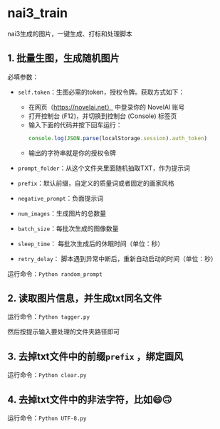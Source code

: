 # nai3_train

nai3生成的图片，一键生成、打标和处理脚本

## 1. 批量生图，生成随机图片

必填参数：
- `self.token`：生图必需的token，授权令牌。获取方式如下：
  - 在网页（https://novelai.net） 中登录你的 NovelAI 账号
  - 打开控制台 (F12)，并切换到控制台 (Console) 标签页
  - 输入下面的代码并按下回车运行：
    ```javascript
    console.log(JSON.parse(localStorage.session).auth_token)
    ```
  - 输出的字符串就是你的授权令牌

- `prompt_folder`：从这个文件夹里面随机抽取TXT，作为提示词
- `prefix`：默认前缀，自定义的质量词或者固定的画家风格
- `negative_prompt`：负面提示词
- `num_images`：生成图片的总数量
- `batch_size`：每批次生成的图像数量
- `sleep_time`： 每批次生成后的休眠时间（单位：秒）
- `retry_delay`： 脚本遇到异常中断后，重新自动启动的时间（单位：秒）

运行命令：`Python random_prompt`

## 2. 读取图片信息，并生成txt同名文件

运行命令：`Python tagger.py`

然后按提示输入要处理的文件夹路径即可

## 3. 去掉txt文件中的前缀`prefix` ，绑定画风

运行命令：`Python clear.py`

## 4. 去掉txt文件中的非法字符，比如😄🙃

运行命令：`Python UTF-8.py`

